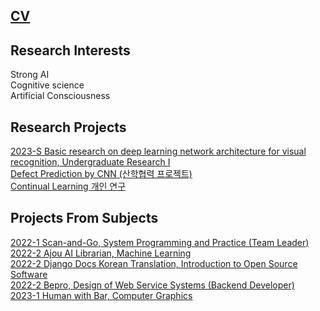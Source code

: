 ## [CV](https://github.com/Chihiro0623/Chihiro0623/blob/main/cv.pdf)


## Research Interests
Strong AI  
Cognitive science  
Artificial Consciousness  

## Research Projects
[2023-S Basic research on deep learning network architecture for visual recognition, Undergraduate Research I](https://github.com/Chihiro0623/2023summer-selfstudy1)  
[Defect Prediction by CNN (산학협력 프로젝트)](https://github.com/Chihiro0623/Defect-Prediction-by-CNN)  
[Continual Learning 개인 연구](https://github.com/Chihiro0623/ContinualLearning)  


## Projects From Subjects
[2022-1 Scan-and-Go, System Programming and Practice (Team Leader) ](https://github.com/Chihiro0623/Scan-and-Go)  
[2022-2 Ajou AI Librarian, Machine Learning](https://github.com/Chihiro0623/Ajou-AI-Librarian)  
[2022-2 Django Docs Korean Translation, Introduction to Open Source Software](https://github.com/Chihiro0623/Django-Docs-Korean-Translation)  
[2022-2 Bepro, Design of Web Service Systems (Backend Developer)](https://github.com/Chihiro0623/BePro)  
[2023-1 Human with Bar, Computer Graphics](https://github.com/Chihiro0623/Human-with-Bar)  
